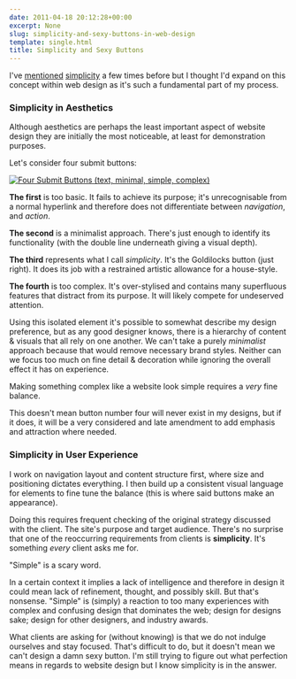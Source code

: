 ```yaml
---
date: 2011-04-18 20:12:28+00:00
excerpt: None
slug: simplicity-and-sexy-buttons-in-web-design
template: single.html
title: Simplicity and Sexy Buttons
---
```


I've [mentioned](/2011/03/28/three-months-in/) [simplicity](/2011/01/16/reflecting-on-aesthetics/) a few times before but I thought I'd expand on this concept within web design as it's such a fundamental part of my process.


### Simplicity in Aesthetics


Although aesthetics are perhaps the least important aspect of website design they are initially the most noticeable, at least for demonstration purposes.

Let's consider four submit buttons:

[![Four Submit Buttons (text, minimal, simple, complex)](/wp-content/uploads/2011/04/buttons.png)](/wp-content/uploads/2011/04/buttons.png)

**The first** is too basic. It fails to achieve its purpose; it's unrecognisable from a normal hyperlink and therefore does not differentiate between _navigation_, and _action_.

**The second** is a minimalist approach. There's just enough to identify its functionality (with the double line underneath giving a visual depth).

**The third** represents what I call _simplicity_. It's the Goldilocks button (just right). It does its job with a restrained artistic allowance for a house-style.

**The fourth** is too complex. It's over-stylised and contains many superfluous features that distract from its purpose. It will likely compete for undeserved attention.

Using this isolated element it's possible to somewhat describe my design preference, but as any good designer knows, there is a hierarchy of content & visuals that all rely on one another. We can't take a purely _minimalist_ approach because that would remove necessary brand styles. Neither can we focus too much on fine detail & decoration while ignoring the overall effect it has on experience.

Making something complex like a website look simple requires a _very_ fine balance.

This doesn't mean button number four will never exist in my designs, but if it does, it will be a very considered and late amendment to add emphasis and attraction where needed.


### Simplicity in User Experience


I work on navigation layout and content structure first, where size and positioning dictates everything. I then build up a consistent visual language for elements to fine tune the balance (this is where said buttons make an appearance).

Doing this requires frequent checking of the original strategy discussed with the client. The site's purpose and target audience. There's no surprise that one of the reoccurring requirements from clients is **simplicity**. It's something _every_ client asks me for.

"Simple" is a scary word.

In a certain context it implies a lack of intelligence and therefore in design it could mean lack of refinement, thought, and possibly skill. But that's nonsense. "Simple" is (simply) a reaction to too many experiences with complex and confusing design that dominates the web; design for designs sake; design for other designers, and industry awards.

What clients are asking for (without knowing) is that we do not indulge ourselves and stay focused. That's difficult to do, but it doesn't mean we can't design a damn sexy button. I'm still trying to figure out what perfection means in regards to website design but I know simplicity is in the answer.


